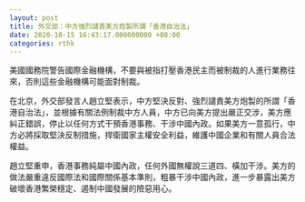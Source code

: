 ```yaml
---
layout: post
title: 外交部：中方強烈譴責美方炮製所謂「香港自治法」
date: 2020-10-15 16:43:17.000000000 +08:00
categories: rthk
---
```


美國國務院警告國際金融機構，不要與被指打壓香港民主而被制裁的人進行業務往來，否則這些金融機構可能面對制裁。

在北京，外交部發言人趙立堅表示，中方堅決反對、強烈譴責美方炮製的所謂「香港自治法」，並根據有關法例制裁中方人員，中方已向美方提出嚴正交涉，美方應糾正錯誤，停止以任何方式干預香港事務、干涉中國內政。如果美方一意孤行，中方必將採取堅決反制措施，捍衛國家主權安全利益，維護中國企業和有關人員合法權益。

趙立堅重申，香港事務純屬中國內政，任何外國無權說三道四、橫加干涉。美方的做法嚴重違反國際法和國際關係基本準則，粗暴干涉中國內政，進一步暴露出美方破壞香港繁榮穩定、遏制中國發展的險惡用心。
